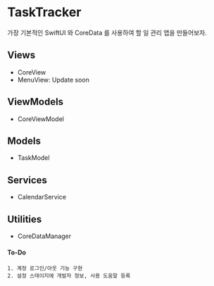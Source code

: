 #  TaskTracker
가장 기본적인 SwiftUI 와 CoreData 를 사용하여 할 일 관리 앱을 만들어보자.

## Views
* CoreView
* MenuView: Update soon

## ViewModels
* CoreViewModel

## Models
* TaskModel

## Services
* CalendarService

## Utilities
* CoreDataManager


#### To-Do
    1. 계정 로그인/아웃 기능 구현
    2. 설정 스테이지에 개발자 정보, 사용 도움말 등록
